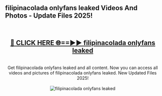 <h2>filipinacolada onlyfans leaked Videos And Photos - Update Files 2025!</h2>
<br>
<div align="center">
<h2><a href="https://linkcuts.com/hfmhzwbr" rel="nofollow">🔴 CLICK HERE 🌐==►► filipinacolada onlyfans leaked</a></h2>
<br>
Get filipinacolada onlyfans leaked and all content. Now you can access all videos and pictures of filipinacolada onlyfans leaked. New Updated Files 2025!
<br>
<br>
<a href="https://linkcuts.com/hfmhzwbr" rel="nofollow" data-target="animated-image.originalLink"><img src="https://i.ibb.co.com/WyWwxjT/player-gif2.gif" alt="filipinacolada onlyfans leaked" style="max-width: 100%; display: inline-block;" data-target="animated-image.originalImage"></a>
</div>
<br>
